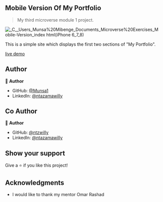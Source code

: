 ## Mobile Version Of My Portfolio

> My third microverse module 1 project.

![_C__Users_Munsa%20Mibenge_Documents_Microverse%20Exercises_Mobile-Version_index html(iPhone 6_7_8)](https://user-images.githubusercontent.com/81932478/120884895-29d66b00-c5e6-11eb-9be3-a6ab90324351.png)


This is a simple site which displays the first two sections of "My Portfolio".

[live demo](https://munsa1.github.io/Mobile-Version/)

## Author

👤 **Author**

- GitHub: [@Munsa1](https://github.com/munsa1)
- LinkedIn: [@ntazamawilly](https://www.linkedin.com/in/munsa-mibenge-a35736205/)

## **Co Author**

👤 **Author**

- GitHub: [@ntzwilly](https://github.com/ntzwilly)
- LinkedIn: [@ntazamawilly](https://linkedin.com/in/ntazama-willy-b676b7aa)


## Show your support

Give a ⭐️ if you like this project!

## Acknowledgments

- I would like to thank my mentor Omar Rashad
